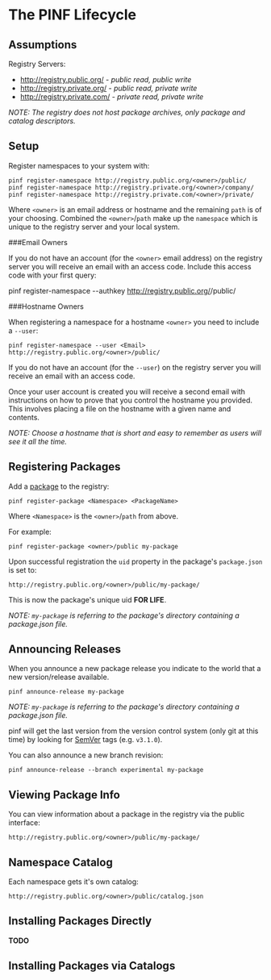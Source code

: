 The PINF Lifecycle
==================

Assumptions
-----------

Registry Servers:

  * http://registry.public.org/ - *public read, public write*
  * http://registry.private.org/ - *public read, private write*
  * http://registry.private.com/ - *private read, private write*

*NOTE: The registry does not host package archives, only package and catalog descriptors.*

Setup
-----

Register namespaces to your system with:

    pinf register-namespace http://registry.public.org/<owner>/public/
    pinf register-namespace http://registry.private.org/<owner>/company/
    pinf register-namespace http://registry.private.com/<owner>/private/

Where `<owner>` is an email address or hostname and the remaining `path` is of your choosing.
Combined the `<owner>`/`path` make up the `namespace` which is unique to the registry server
and your local system.

###Email Owners

If you do not have an account (for the `<owner>` email address) on the registry server
you will receive an email with an access code. Include this access code with your first query:

  pinf register-namespace --authkey <AccessCode> http://registry.public.org/<owner>/public/

###Hostname Owners

When registering a namespace for a hostname `<owner>` you need to include a `--user`:
	
    pinf register-namespace --user <Email> http://registry.public.org/<owner>/public/
	
If you do not have an account (for the `--user`) on the registry server
you will receive an email with an access code.

Once your user account is created you will receive a second email with instructions on how to
prove that you control the hostname you provided. This involves placing
a file on the hostname with a given name and contents.

*NOTE: Choose a hostname that is short and easy to remember as users will see it all the time.*

Registering Packages
--------------------

Add a [package](http://wiki.commonjs.org/wiki/Packages/0.1) to the registry:

	pinf register-package <Namespace> <PackageName>

Where `<Namespace>` is the `<owner>`/`path` from above.

For example:

	pinf register-package <owner>/public my-package

Upon successful registration the `uid` property in the package's `package.json` is set to:

	http://registry.public.org/<owner>/public/my-package/

This is now the package's unique uid **FOR LIFE**.

*NOTE: `my-package` is referring to the package's directory containing a package.json file.*

Announcing Releases
-------------------

When you announce a new package release you indicate to the world that a new version/release available.

	pinf announce-release my-package

*NOTE: `my-package` is referring to the package's directory containing a package.json file.*

pinf will get the last version from the version control system (only git at this time) by looking for [SemVer](http://semver.org/) tags (e.g. `v3.1.0`).

You can also announce a new branch revision:

    pinf announce-release --branch experimental my-package


Viewing Package Info
--------------------

You can view information about a package in the registry via the public interface:

    http://registry.public.org/<owner>/public/my-package/

Namespace Catalog
-----------------

Each namespace gets it's own catalog:

    http://registry.public.org/<owner>/public/catalog.json



Installing Packages Directly
----------------------------

**TODO**

Installing Packages via Catalogs
--------------------------------



